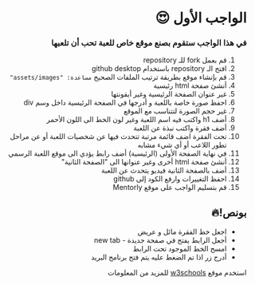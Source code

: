 <div dir=rtl>
  
# الواجب الأول 😍
### في هذا الواجب ستقوم بصنع موقع خاص للعبة تحب أن تلعبها
 
1) قم بعمل fork للـ repository
2) افتح الـ repository باستخدام github desktop
3) قم بإنشاء موقع بطريقة ترتيب الملفات الصحيح   `مساعدة: "assets/images"`
4) أنشئ صفحة html رئيسية
5) غير عنوان الصفحة الرئيسية وغير أيقونتها 
6) احفظ صورة خاصة باللعبة و أدرجها في الصفحة الرئيسية داخل وسم div 
7) غير حجم الصورة لتتناسب مع الموقع 
8) أضف h1 واكتب فيه اسم اللعبة وغير لون الخط الى اللون الأحمر
9) أضف فقرة واكتب نبذة عن اللعبة
10) تحت الفقرة اضف قائمة مرتبة تتحدث فيها عن شخصيات اللعبة أو عن مراحل تطور اللاعب أو أي شيء مشابه 
11) في نهاية الصفحة الأولى (الرئيسية)  أضف رابط يؤدي الى موقع اللعبة الرسمي
12) أنشئ صفحة html أخرى وغير عنوانها الى "الصفحة الثانية"
13) أضف بالصفحة الثانية فيديو يتحدث عن اللعبة 
14) احفظ التغييرات وارفع الكود إلى github
15) قم بتسليم الواجب على موقع Mentorly


## بونص!🔥

* اجعل خط الفقرة مائل و عريض
* أجعل الرابط يفتح في صفحة جديدة - new tab
* امسح الخط الموجود تحت الرابط
* أدرج زر اذا تم الضغط عليه يتم فتح برنامج البريد 

استخدم موقع <a href="https://www.w3schools.com/">w3schools</a> للمزيد من المعلومات

</div>

